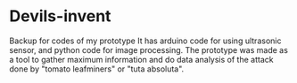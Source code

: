 # Devils-invent
Backup for codes of my prototype
It has arduino code for using ultrasonic sensor, and python code for image processing. 
The prototype was made as a tool to gather maximum information and do data analysis of the attack done by "tomato leafminers" or "tuta absoluta".
